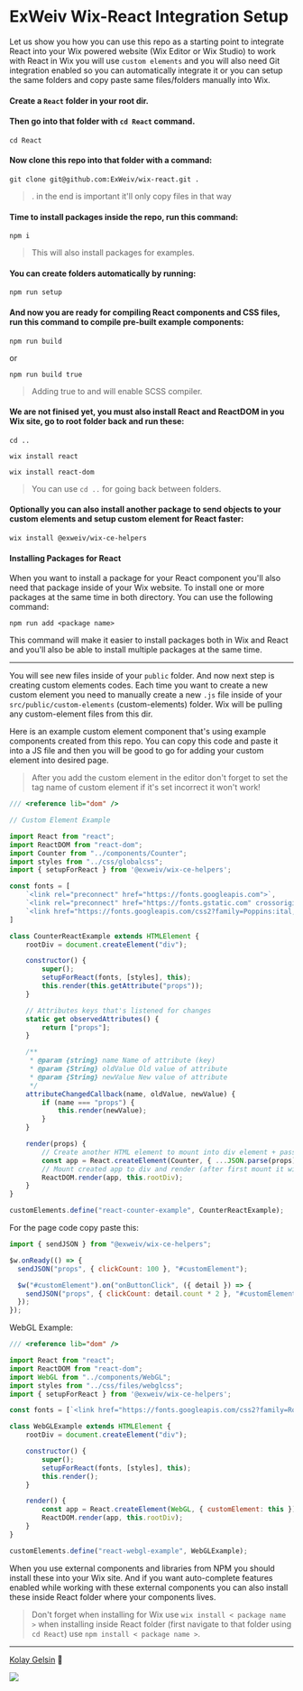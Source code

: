 # ExWeiv Wix-React Integration Setup

Let us show you how you can use this repo as a starting point to integrate React into your Wix powered website (Wix Editor or Wix Studio) to work with React in Wix you will use `custom elements` and you will also need Git integration enabled so you can automatically integrate it or you can setup the same folders and copy paste same files/folders manually into Wix.

#### Create a `React` folder in your root dir.

#### Then go into that folder with `cd React` command.

```cli
cd React
```

#### Now clone this repo into that folder with a command:

```cli
git clone git@github.com:ExWeiv/wix-react.git .
```

> . in the end is important it'll only copy files in that way

#### Time to install packages inside the repo, run this command:

```cli
npm i
```

> This will also install packages for examples.

#### You can create folders automatically by running:

```cli
npm run setup
```

#### And now you are ready for compiling React components and CSS files, run this command to compile pre-built example components:

```cli
npm run build
```

or

```cli
npm run build true
```

> Adding true to and will enable SCSS compiler.

#### We are not finised yet, you must also install React and ReactDOM in you Wix site, go to root folder back and run these:

```cli
cd ..
```

```cli
wix install react
```

```cli
wix install react-dom
```

> You can use `cd ..` for going back between folders.

#### Optionally you can also install another package to send objects to your custom elements and setup custom element for React faster:

```cli
wix install @exweiv/wix-ce-helpers
```

#### Installing Packages for React

When you want to install a package for your React component you'll also need that package inside of your Wix website. To install one or more packages at the same time in both directory. You can use the following command:

```cli
npm run add <package name>
```

This command will make it easier to install packages both in Wix and React and you'll also be able to install multiple packages at the same time.

---

You will see new files inside of your `public` folder. And now next step is creating custom elements codes. Each time you want to create a new custom element you need to manually create a new `.js` file inside of your `src/public/custom-elements` (custom-elements) folder. Wix will be pulling any custom-element files from this dir.

Here is an example custom element component that's using example components created from this repo. You can copy this code and paste it into a JS file and then you will be good to go for adding your custom element into desired page.

> After you add the custom element in the editor don't forget to set the tag name of custom element if it's set incorrect it won't work!

```js
/// <reference lib="dom" />

// Custom Element Example

import React from "react";
import ReactDOM from "react-dom";
import Counter from "../components/Counter";
import styles from "../css/globalcss";
import { setupForReact } from '@exweiv/wix-ce-helpers';

const fonts = [
    `<link rel="preconnect" href="https://fonts.googleapis.com">`,
    `<link rel="preconnect" href="https://fonts.gstatic.com" crossorigin>`,
    `<link href="https://fonts.googleapis.com/css2?family=Poppins:ital,wght@0,100;0,200;0,300;0,400;0,500;0,600;0,700;0,800;0,900;1,100;1,200;1,300;1,400;1,500;1,600;1,700;1,800;1,900&display=swap" rel="stylesheet">`
]

class CounterReactExample extends HTMLElement {
    rootDiv = document.createElement("div");

    constructor() {
        super();
        setupForReact(fonts, [styles], this);
        this.render(this.getAttribute("props"));
    }

    // Attributes keys that's listened for changes
    static get observedAttributes() {
        return ["props"];
    }

    /**
     * @param {string} name Name of attribute (key)
     * @param {String} oldValue Old value of attribute
     * @param {String} newValue New value of attribute
     */
    attributeChangedCallback(name, oldValue, newValue) {
        if (name === "props") {
            this.render(newValue);
        }
    }

    render(props) {
        // Create another HTML element to mount into div element + pass props as JS object
        const app = React.createElement(Counter, { ...JSON.parse(props), customElement: this });
        // Mount created app to div and render (after first mount it will only render changed elements)
        ReactDOM.render(app, this.rootDiv);
    }
}

customElements.define("react-counter-example", CounterReactExample);
```

For the page code copy paste this:

```js
import { sendJSON } from "@exweiv/wix-ce-helpers";

$w.onReady(() => {
  sendJSON("props", { clickCount: 100 }, "#customElement");

  $w("#customElement").on("onButtonClick", ({ detail }) => {
    sendJSON("props", { clickCount: detail.count * 2 }, "#customElement");
  });
});
```

WebGL Example:

```js
/// <reference lib="dom" />

import React from "react";
import ReactDOM from "react-dom";
import WebGL from "../components/WebGL";
import styles from "../css/files/webglcss";
import { setupForReact } from '@exweiv/wix-ce-helpers';

const fonts = [`<link href="https://fonts.googleapis.com/css2?family=Roboto:wght@900&display=swap" rel="stylesheet">`];

class WebGLExample extends HTMLElement {
    rootDiv = document.createElement("div");

    constructor() {
        super();
        setupForReact(fonts, [styles], this);
        this.render();
    }

    render() {
        const app = React.createElement(WebGL, { customElement: this });
        ReactDOM.render(app, this.rootDiv);
    }
}

customElements.define("react-webgl-example", WebGLExample);
```

When you use external components and libraries from NPM you should install these into your Wix site. And if you want auto-complete features enabled while working with these external components you can also install these inside React folder where your components lives.

> Don't forget when installing for Wix use `wix install < package name >` when installing inside React folder (first navigate to that folder using `cd React`) use `npm install < package name >`.

---

[Kolay Gelsin](https://medium.com/the-optimists-daily/kolay-gelsin-a-turkish-expression-we-should-all-know-and-use-83fc1207ae5d) 💜

<img src="https://static.wixstatic.com/media/510eca_399a582544de4cb2b958ce934578097f~mv2.png">